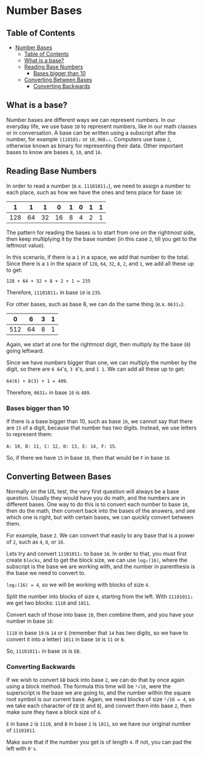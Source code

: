 # Number Bases

## Table of Contents

- [Number Bases](#number-bases)
  - [Table of Contents](#table-of-contents)
  - [What is a base?](#what-is-a-base)
  - [Reading Base Numbers](#reading-base-numbers)
    - [Bases bigger than 10](#bases-bigger-than-10)
  - [Converting Between Bases](#converting-between-bases)
    - [Converting Backwards](#converting-backwards)

## What is a base?

Number bases are different ways we can represent numbers.
In our everyday life, we use base `10` to represent numbers, like in our math classes or in conversation.
A base can be written using a subscript after the number, for example `1110101₂` or `10,968₁₀`.
Computers use base `2`, otherwise known as binary for representing their data.
Other important bases to know are bases `8`, `10`, and `16`.

## Reading Base Numbers

In order to read a number (e.x. `11101011₂`), we need to assign a number to each place, such as how we have the ones and tens place for base `10`:

| 1   | 1   | 1   | 0   | 1   | 0   | 1   | 1   |
| --- | --- | --- | --- | --- | --- | --- | --- |
| 128 | 64  | 32  | 16  | 8   | 4   | 2   | 1   |

The pattern for reading the bases is to start from one on the rightmost side, then keep multiplying it by the base number (in this case `2`, till you get to the leftmost value).

In this scenario, if there is a `1` in a space, we add that number to the total.
Since there is a `1` in the space of `128`, `64`, `32`, `8`, `2`, and `1`, we add all these up to get:

`128 + 64 + 32 + 8 + 2 + 1 = 235`

Therefore, `11101011₂` in base `10` is `235`.

For other bases, such as base 8, we can do the same thing (e.x. `0631₈`):

| 0   | 6   | 3   | 1   |
| --- | --- | --- | --- |
| 512 | 64  | 8   | 1   |

Again, we start at one for the rightmost digit, then multiply by the base (`8`) going leftward.

Since we have numbers bigger than one, we can multiply the number by the digit, so there are `6 64`'s, `3 8`'s, and `1 1`.
We can add all these up to get:

`64(6) + 8(3) + 1 = 409`.

Therefore, `0631₈` in base `10` is `409`.

### Bases bigger than 10

If there is a base bigger than 10, such as base `16`, we cannot say that there are `15` of a digit, because that number has two digits.
Instead, we use letters to represent them:

`A: 10, B: 11, C: 12, D: 13, E: 14, F: 15`.

So, if there we have `15` in base `10`, then that would be `F` in base `16`

## Converting Between Bases

Normally on the UIL test, the very first question will always be a base question.
Usually they would have you do math, and the numbers are in different bases.
One way to do this is to convert each number to base `10`, then do the math, then convert back into the bases of the answers, and see which one is right, but with certain bases, we can quickly convert between them.

For example, base `2`. We can convert that easily to any base that is a power of `2`, such as `4`, `8`, or `16`.

Lets try and convert `11101011₂` to base `16`. In order to that, you must first create `blocks`, and to get the block size, we can use `log₂(16)`, where the subscript is the base we are working with, and the number in parenthesis is the base we need to convert to.

`log₂(16) = 4`, so we will be working with blocks of size `4`.

Split the number into blocks of size `4`, starting from the left. With `11101011₂` we get two blocks: `1110` and `1011`.

Convert each of those into base `10`, then combine them, and you have your number in base `16`:

`1110` in base `10` is `14` or `E` (remember that `14` has two digits, so we have to convert it into a letter)
`1011` in base `10` is `11` or `B`.

So, `11101011₂` in base `16` is `EB`.

### Converting Backwards

If we wish to convert `EB` back into base `2`, we can do that by once again using a block method.
The formula this time will be `²√16`, were the superscript is the base we are going to, and the number within the square root symbol is our current base.
Again, we need blocks of size `²√16 = 4`, so we take each character of `EB` (`E` and `B`), and convert them into base `2`, then make sure they have a block size of `4`.

`E` in base `2` is `1110`, and `B` in base `2` is `1011`, so we have our original number of `11101011`.

Make sure that if the number you get is of length `4`.
If not, you can pad the left with `0's`.
